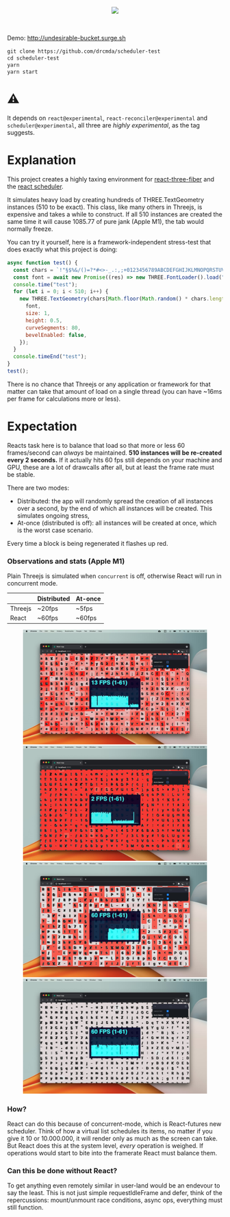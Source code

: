 <p align="center">
  <img width="400" src="https://i.imgur.com/FwFaeRp.png" />
</p>
<br />

Demo: http://undesirable-bucket.surge.sh

    git clone https://github.com/drcmda/scheduler-test
    cd scheduler-test
    yarn
    yarn start

# ⚠️

It depends on `react@experimental`, `react-reconciler@experimental` and `scheduler@experimental`, all three are _highly experimental_, as the tag suggests.

# Explanation

This project creates a highly taxing environment for [react-three-fiber](https://github.com/pmndrs/react-three-fiber) and the [react scheduler](https://www.youtube.com/watch?v=nLF0n9SACd4).

It simulates heavy load by creating hundreds of THREE.TextGeometry instances (510 to be exact). This class, like many others in Threejs, is expensive and takes a while to construct. If all 510 instances are created the same time it will cause 1085.77 of pure jank (Apple M1), the tab would normally freeze.

You can try it yourself, here is a framework-independent stress-test that does exactly what this project is doing:

```jsx
async function test() {
  const chars = `!"§$%&/()=?*#<>-_.:,;+0123456789ABCDEFGHIJKLMNOPQRSTUVWXYZabcdefghijklmnopqrstuvwxyz`;
  const font = await new Promise((res) => new THREE.FontLoader().load("/Inter UI_Bold.json", res));
  console.time("test");
  for (let i = 0; i < 510; i++) {
    new THREE.TextGeometry(chars[Math.floor(Math.random() * chars.length)], {
      font,
      size: 1,
      height: 0.5,
      curveSegments: 80,
      bevelEnabled: false,
    });
  }
  console.timeEnd("test");
}
test();
```

There is no chance that Threejs or any application or framework for that matter can take that amount of load on a single thread (you can have ~16ms per frame for calculations more or less).

# Expectation

Reacts task here is to balance that load so that more or less 60 frames/second can _always_ be maintained. **510 instances will be re-created every 2 seconds.** If it actually hits 60 fps still depends on your machine and GPU, these are a lot of drawcalls after all, but at least the frame rate must be stable.

There are two modes:

- Distributed: the app will randomly spread the creation of all instances over a second, by the end of which all instances will be created. This simulates ongoing stress,
- At-once (distributed is off): all instances will be created at once, which is the worst case scenario.

Every time a block is being regenerated it flashes up red.

### Observations and stats (Apple M1)

Plain Threejs is simulated when `concurrent` is off, otherwise React will run in concurrent mode.

|         | Distributed | At-once |
| ------- | ----------- | ------- |
| Threejs | ~20fps      | ~5fps   |
| React   | ~60fps      | ~60fps  |

<p align="center">
<img src="/assets/three-distributed.jpg" width="430"><img src="/assets/three-at-once.jpg" width="430">
<img src="/assets/react-distributed.jpg" width="430"><img src="/assets/react-at-once.jpg" width="430">
</p>

### How?

React can do this because of concurrent-mode, which is React-futures new scheduler. Think of how a virtual list schedules its items, no matter if you give it 10 or 10.000.000, it will render only as much as the screen can take. But React does this at the system level, _every_ operation is weighed. If operations would start to bite into the framerate React must balance them.

### Can this be done without React?

To get anything even remotely similar in user-land would be an endevour to say the least. This is not just simple requestIdleFrame and defer, think of the repercussions: mount/unmount race conditions, async ops, everything must still function.
